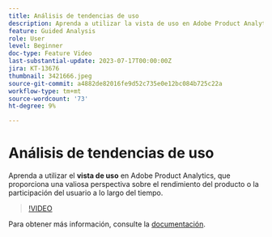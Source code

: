 ```yaml
---
title: Análisis de tendencias de uso
description: Aprenda a utilizar la vista de uso en Adobe Product Analytics, que proporciona una valiosa perspectiva del rendimiento del producto o la participación del usuario a lo largo del tiempo.
feature: Guided Analysis
role: User
level: Beginner
doc-type: Feature Video
last-substantial-update: 2023-07-17T00:00:00Z
jira: KT-13676
thumbnail: 3421666.jpeg
source-git-commit: a4882de82016fe9d52c735e0e12bc084b725c22a
workflow-type: tm+mt
source-wordcount: '73'
ht-degree: 9%

---
```



# Análisis de tendencias de uso

Aprenda a utilizar el **vista de uso** en Adobe Product Analytics, que proporciona una valiosa perspectiva sobre el rendimiento del producto o la participación del usuario a lo largo del tiempo.

>[!VIDEO](https://video.tv.adobe.com/v/3421666/?learn=on)

Para obtener más información, consulte la [documentación](https://experienceleague.adobe.com/docs/analytics-platform/using/guided-analysis/trends/usage.html).
